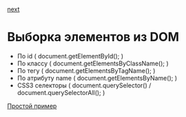 <a href="02.md">next</a>

<h1>Выборка элементов из DOM</h1>

<ul>
<li>
По id ( document.getElementById(); )
</li>
<li>
По классу ( document.getElementsByClassName(); )
</li>
<li>
По тегу ( document.getElementsByTagName(); )
</li>
<li>
По атрибуту name ( document.getElementsByName(); )
</li>
<li>
CSS3 селекторы ( document.querySelector() / document.querySelectorAll(); )
</li>
</ul>

<div>
<a href="https://codepen.io/paawel/pen/ZvQaKQ?editors=1012">Простой пример</a>
</div>
